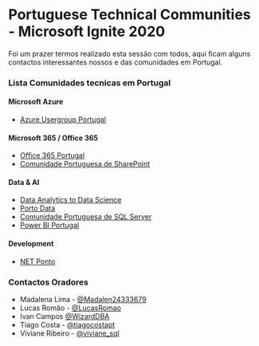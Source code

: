 # Portuguese Technical Communities - Microsoft Ignite 2020
Foi um prazer termos realizado esta sessão com todos, aqui ficam alguns contactos interessantes nossos e das comunidades em Portugal.


### Lista Comunidades tecnicas em Portugal
#### Microsoft Azure
* [Azure Usergroup Portugal](https://www.meetup.com/Azure-User-Group-Portugal/)

#### Microsoft 365 / Office 365
* [Office 365 Portugal](http://o365pt.org)
* [Comunidade Portuguesa de SharePoint](https://www.sharepointpt.org/)

#### Data & AI
* [Data Analytics to Data Science](https://www.meetup.com/Data-Analytics-to-Data-Science/)
* [Porto Data](https://www.portodata.net/)
* [Comunidade Portuguesa de SQL Server](http://sqlport.com/)
* [Power BI Portugal](https://www.meetup.com/Power-BI-Portugal/)

#### Development
* [NET Ponto](http://netponto.org/)

### Contactos Oradores
* Madalena Lima - [@Madalen24333679](https://twitter.com/Madalen24333679)
* Lucas Romão - [@LucasRomao](https://twitter.com/LucasRomao)
* Ivan Campos [@WizardDBA](https://twitter.com/WizardDBA)
* Tiago Costa - [@tiagocostapt](https://twitter.com/tiagocostapt)
* Viviane Ribeiro - [@viviane_sql](https://twitter.com/viviane_sql)
